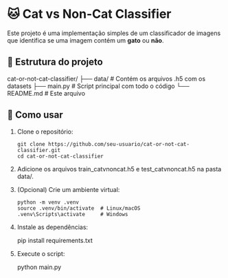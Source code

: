 # 🐱 Cat vs Non-Cat Classifier

Este projeto é uma implementação simples de um classificador de imagens que identifica se uma imagem contém um **gato** ou **não**.

## 📂 Estrutura do projeto

cat-or-not-cat-classifier/
├── data/ # Contém os arquivos .h5 com os datasets
├── main.py # Script principal com todo o código
└── README.md # Este arquivo

## 🚀 Como usar

1. Clone o repositório:

    ```
    git clone https://github.com/seu-usuario/cat-or-not-cat-classifier.git
    cd cat-or-not-cat-classifier
    ```

2. Adicione os arquivos train_catvnoncat.h5 e test_catvnoncat.h5 na pasta data/.

3. (Opcional) Crie um ambiente virtual:

    ```
    python -m venv .venv
    source .venv/bin/activate  # Linux/macOS
    .venv\Scripts\activate     # Windows
    ```

4. Instale as dependências:

    pip install requirements.txt

5. Execute o script:

    python main.py